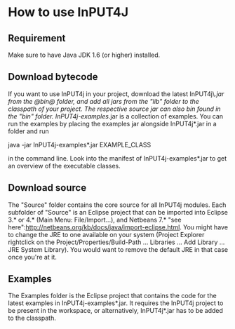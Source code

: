 # How to use InPUT4J

## Requirement
Make sure to have Java JDK 1.6 (or higher) installed.

## Download bytecode

If you want to use InPUT4j in your project, download the latest InPUT4j\\*.jar from the @bin@ folder, and add all jars from the "lib" folder to the classpath of your project.
The respective source jar can also bin found in the "bin" folder. InPUT4j-examples*.jar is a collection of examples. You can run the examples by placing the examples jar alongside InPUT4j*.jar in a folder and run

java -jar InPUT4j-examples*.jar EXAMPLE_CLASS

in the command line. Look into the manifest of InPUT4j-examples*.jar to get an overview of the executable classes.

## Download source

The "Source" folder contains the core source for all InPUT4j modules. Each subfolder of "Source" is an Eclipse project that can be imported into Eclipse 3.* or 4.* (Main Menu: File/Import...), and Netbeans 7.* "see here":http://netbeans.org/kb/docs/java/import-eclipse.html. You might have to change the JRE to one available on your system (Project Explorer rightclick on the Project/Properties/Build-Path ... Libraries ... Add Library ... JRE System Library). You would want to remove the default JRE in that case once you're at it.

## Examples
The Examples folder is the Eclipse project that contains the code for the latest examples in InPUT4j-examples*.jar. It requires the InPUT4j project to be present in the workspace, or alternatively, InPUT4j*.jar has to be added to the classpath.
